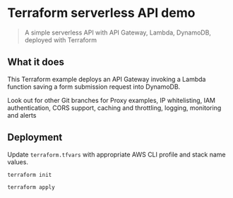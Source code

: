 # Terraform serverless API demo
> A simple serverless API with API Gateway, Lambda, DynamoDB, deployed with Terraform

## What it does

This Terraform example deploys an API Gateway invoking a Lambda function saving a form submission request into DynamoDB.

Look out for other Git branches for Proxy examples, IP whitelisting, IAM authentication, CORS support, caching and throttling, logging, monitoring and alerts

## Deployment

Update `terraform.tfvars` with appropriate AWS CLI profile and stack name values.
```sh
terraform init

terraform apply
```